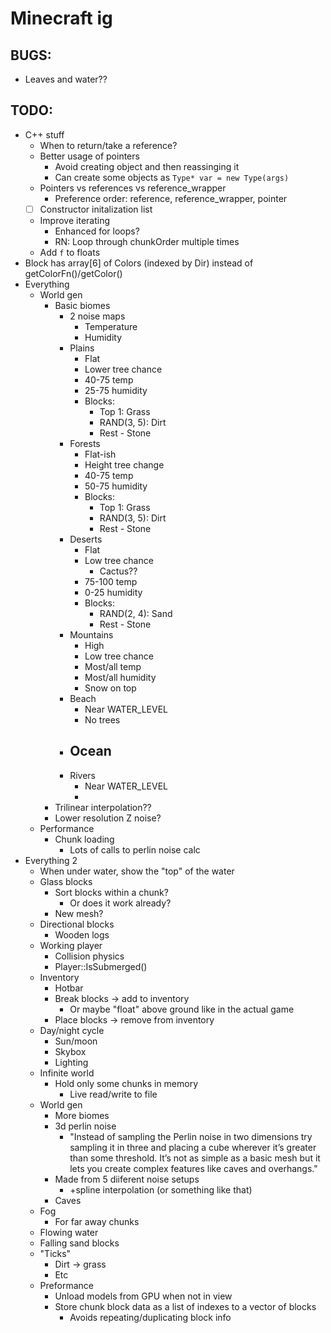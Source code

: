 # Minecraft ig

## BUGS:

- Leaves and water??

## TODO:

- C++ stuff
	- When to return/take a reference?
	- Better usage of pointers
		- Avoid creating object and then reassinging it
		- Can create some objects as `Type* var = new Type(args)`
	- Pointers vs references vs reference_wrapper
        - Preference order: reference, reference_wrapper, pointer
    - [ ] Constructor initalization list
	- Improve iterating
		- Enhanced for loops?
		- RN: Loop through chunkOrder multiple times
	- Add `f` to floats
- Block has array[6] of Colors (indexed by Dir) instead of getColorFn()/getColor()
- Everything
	- World gen
		- Basic biomes
			- 2 noise maps
				- Temperature
				- Humidity
			- Plains
				- Flat
				- Lower tree chance
				- 40-75 temp
				- 25-75 humidity
				- Blocks:
					- Top 1: Grass
					- RAND(3, 5): Dirt
					- Rest - Stone
			- Forests
				- Flat-ish
				- Height tree change
				- 40-75 temp
				- 50-75 humidity
				- Blocks:
					- Top 1: Grass
					- RAND(3, 5): Dirt
					- Rest - Stone
			- Deserts
				- Flat
				- Low tree chance
					- Cactus??
				- 75-100 temp
				- 0-25 humidity
				- Blocks:
					- RAND(2, 4): Sand
					- Rest - Stone
			- Mountains
				- High
				- Low tree chance
				- Most/all temp
				- Most/all humidity
				- Snow on top
			- Beach
				- Near WATER_LEVEL
				- No trees
			- Ocean
				- 
			- Rivers
				- Near WATER_LEVEL
				-
		- Trilinear interpolation??
		- Lower resolution Z noise?
	- Performance
		- Chunk loading
			- Lots of calls to perlin noise calc
- Everything 2
    - When under water, show the "top" of the water
	- Glass blocks
		- Sort blocks within a chunk?
			- Or does it work already?
		- New mesh?
	- Directional blocks
		- Wooden logs
	- Working player
		- Collision physics
		- Player::IsSubmerged()
	- Inventory
		- Hotbar
		- Break blocks -> add to inventory
			- Or maybe "float" above ground like in the actual game
		- Place blocks -> remove from inventory
	- Day/night cycle
		- Sun/moon
		- Skybox
		- Lighting
	- Infinite world
		- Hold only some chunks in memory
			- Live read/write to file
	- World gen
		- More biomes
        - 3d perlin noise
			- "Instead of sampling the Perlin noise in two dimensions try sampling it in three and placing a cube wherever it’s greater than some threshold. It’s not as simple as a basic mesh but it lets you create complex features like caves and overhangs."
        - Made from 5 diiferent noise setups
            - +spline interpolation (or something like that)
        - Caves
	- Fog
		- For far away chunks
	- Flowing water
	- Falling sand blocks
	- "Ticks"
		- Dirt -> grass
		- Etc
	- Preformance
		- Unload models from GPU when not in view
		- Store chunk block data as a list of indexes to a vector of blocks
			- Avoids repeating/duplicating block info
